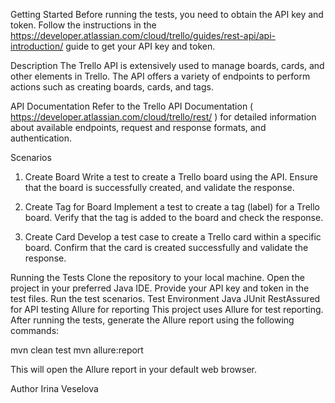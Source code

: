 Getting Started
Before running the tests, you need to obtain the API key and token. Follow the instructions in the https://developer.atlassian.com/cloud/trello/guides/rest-api/api-introduction/ guide to get your API key and token.

Description
The Trello API is extensively used to manage boards, cards, and other elements in Trello. The API offers a variety of endpoints to perform actions such as creating boards, cards, and tags.

API Documentation
Refer to the Trello API Documentation ( https://developer.atlassian.com/cloud/trello/rest/ ) for detailed information about available endpoints, request and response formats, and authentication.

Scenarios
1. Create Board
   Write a test to create a Trello board using the API. Ensure that the board is successfully created, and validate the response.

2. Create Tag for Board
   Implement a test to create a tag (label) for a Trello board. Verify that the tag is added to the board and check the response.

3. Create Card
   Develop a test case to create a Trello card within a specific board. Confirm that the card is created successfully and validate the response.

Running the Tests
Clone the repository to your local machine.
Open the project in your preferred Java IDE.
Provide your API key and token in the test files.
Run the test scenarios.
Test Environment
Java
JUnit
RestAssured for API testing
Allure for reporting
This project uses Allure for test reporting. After running the tests, generate the Allure report using the following commands:

mvn clean test
mvn allure:report

This will open the Allure report in your default web browser.

Author
Irina Veselova